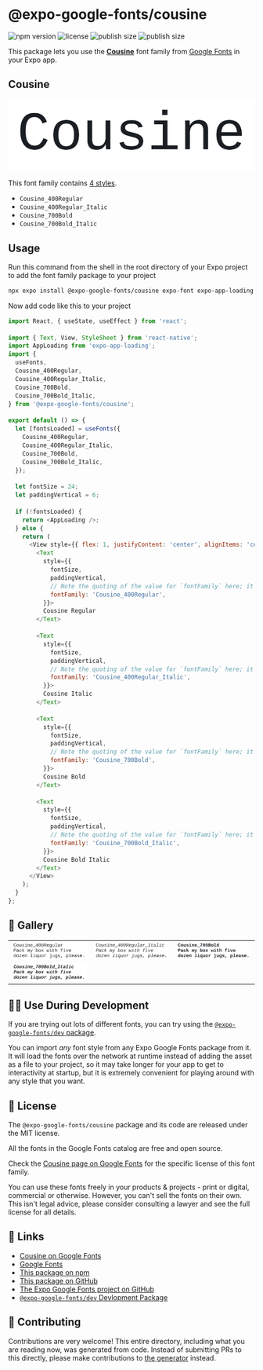 # @expo-google-fonts/cousine

![npm version](https://flat.badgen.net/npm/v/@expo-google-fonts/cousine)
![license](https://flat.badgen.net/github/license/expo/google-fonts)
![publish size](https://flat.badgen.net/packagephobia/install/@expo-google-fonts/cousine)
![publish size](https://flat.badgen.net/packagephobia/publish/@expo-google-fonts/cousine)

This package lets you use the [**Cousine**](https://fonts.google.com/specimen/Cousine) font family from [Google Fonts](https://fonts.google.com/) in your Expo app.

## Cousine

![Cousine](./font-family.png)

This font family contains [4 styles](#-gallery).

- `Cousine_400Regular`
- `Cousine_400Regular_Italic`
- `Cousine_700Bold`
- `Cousine_700Bold_Italic`

## Usage

Run this command from the shell in the root directory of your Expo project to add the font family package to your project
```sh
npx expo install @expo-google-fonts/cousine expo-font expo-app-loading
```

Now add code like this to your project
```js
import React, { useState, useEffect } from 'react';

import { Text, View, StyleSheet } from 'react-native';
import AppLoading from 'expo-app-loading';
import {
  useFonts,
  Cousine_400Regular,
  Cousine_400Regular_Italic,
  Cousine_700Bold,
  Cousine_700Bold_Italic,
} from '@expo-google-fonts/cousine';

export default () => {
  let [fontsLoaded] = useFonts({
    Cousine_400Regular,
    Cousine_400Regular_Italic,
    Cousine_700Bold,
    Cousine_700Bold_Italic,
  });

  let fontSize = 24;
  let paddingVertical = 6;

  if (!fontsLoaded) {
    return <AppLoading />;
  } else {
    return (
      <View style={{ flex: 1, justifyContent: 'center', alignItems: 'center' }}>
        <Text
          style={{
            fontSize,
            paddingVertical,
            // Note the quoting of the value for `fontFamily` here; it expects a string!
            fontFamily: 'Cousine_400Regular',
          }}>
          Cousine Regular
        </Text>

        <Text
          style={{
            fontSize,
            paddingVertical,
            // Note the quoting of the value for `fontFamily` here; it expects a string!
            fontFamily: 'Cousine_400Regular_Italic',
          }}>
          Cousine Italic
        </Text>

        <Text
          style={{
            fontSize,
            paddingVertical,
            // Note the quoting of the value for `fontFamily` here; it expects a string!
            fontFamily: 'Cousine_700Bold',
          }}>
          Cousine Bold
        </Text>

        <Text
          style={{
            fontSize,
            paddingVertical,
            // Note the quoting of the value for `fontFamily` here; it expects a string!
            fontFamily: 'Cousine_700Bold_Italic',
          }}>
          Cousine Bold Italic
        </Text>
      </View>
    );
  }
};

```

## 🔡 Gallery


||||
|-|-|-|
|![Cousine_400Regular](./Cousine_400Regular.ttf.png)|![Cousine_400Regular_Italic](./Cousine_400Regular_Italic.ttf.png)|![Cousine_700Bold](./Cousine_700Bold.ttf.png)||
|![Cousine_700Bold_Italic](./Cousine_700Bold_Italic.ttf.png)||||


## 👩‍💻 Use During Development

If you are trying out lots of different fonts, you can try using the [`@expo-google-fonts/dev` package](https://github.com/expo/google-fonts/tree/master/font-packages/dev#readme).

You can import *any* font style from any Expo Google Fonts package from it. It will load the fonts
over the network at runtime instead of adding the asset as a file to your project, so it may take longer
for your app to get to interactivity at startup, but it is extremely convenient
for playing around with any style that you want.

## 📖 License

The `@expo-google-fonts/cousine` package and its code are released under the MIT license.

All the fonts in the Google Fonts catalog are free and open source.

Check the [Cousine page on Google Fonts](https://fonts.google.com/specimen/Cousine) for the specific license of this font family.

You can use these fonts freely in your products & projects - print or digital, commercial or otherwise. However, you can't sell the fonts on their own. This isn't legal advice, please consider consulting a lawyer and see the full license for all details.

## 🔗 Links

- [Cousine on Google Fonts](https://fonts.google.com/specimen/Cousine)
- [Google Fonts](https://fonts.google.com/)
- [This package on npm](https://www.npmjs.com/package/@expo-google-fonts/cousine)
- [This package on GitHub](https://github.com/expo/google-fonts/tree/master/font-packages/cousine)
- [The Expo Google Fonts project on GitHub](https://github.com/expo/google-fonts)
- [`@expo-google-fonts/dev` Devlopment Package](https://github.com/expo/google-fonts/tree/master/font-packages/dev)

## 🤝 Contributing

Contributions are very welcome! This entire directory, including what you are reading now, was generated from code. Instead of submitting PRs to this directly, please make contributions to [the generator](https://github.com/expo/google-fonts/tree/master/packages/generator) instead.
